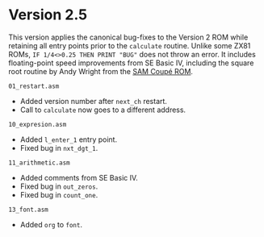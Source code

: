 # Version 2.5

This version applies the canonical bug-fixes to the Version 2 ROM while retaining all entry points prior to the `calculate` routine. Unlike some ZX81 ROMs, `IF 1/4<>0.25 THEN PRINT "BUG"` does not throw an error. It includes floating-point speed improvements from SE Basic IV, including the square root routine by Andy Wright from the [SAM Coupé ROM](https://github.com/cheveron/samrom).

`01_restart.asm`
* Added version number after `next_ch` restart.
* Call to `calculate` now goes to a different address.

`10_expresion.asm`
* Added `l_enter_1` entry point.
* Fixed bug in `nxt_dgt_1`.

`11_arithmetic.asm`
* Added comments from SE Basic IV.
* Fixed bug in `out_zeros`.
* Fixed bug in `count_one`.

`13_font.asm`
* Added `org` to `font`.
